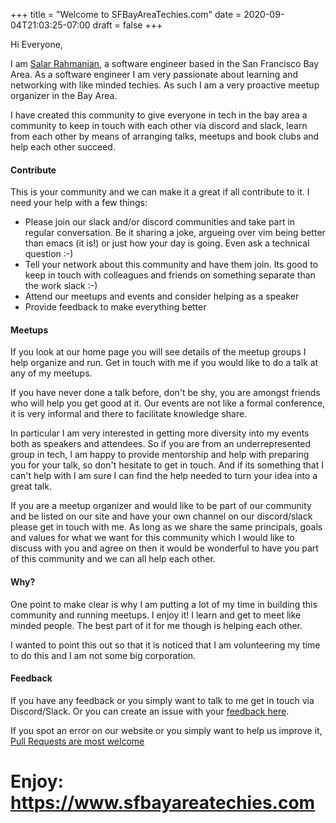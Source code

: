 +++
title = "Welcome to SFBayAreaTechies.com"
date = 2020-09-04T21:03:25-07:00
draft = false
+++

Hi Everyone, 

I am [Salar Rahmanian](https://www.softinio.com), a software engineer based in the San Francisco Bay Area. As a software engineer I am very passionate about learning and networking with like minded techies. As such I am a very proactive meetup organizer in the Bay Area. 

I have created this community to give everyone in tech in the bay area a community to keep in touch with each other via discord and slack, learn from each other by means of arranging talks, meetups and book clubs and help each other succeed. 

#### Contribute ####

This is your community and we can make it a great if all contribute to it. I need your help with a few things: 

- Please join our slack and/or discord communities and take part in regular conversation. Be it sharing a joke, argueing over vim being better than emacs (it is!) or just how your day is going. Even ask a technical question :-) 
- Tell your network about this community and have them join. Its good to keep in touch with colleagues and friends on something separate than the work slack :-) 
- Attend our meetups and events and consider helping as a speaker
- Provide feedback to make everything better

#### Meetups ####

If you look at our home page you will see details of the meetup groups I help organize and run. Get in touch with me if you would like to do a talk at any of my meetups.

If you have never done a talk before, don't be shy, you are amongst friends who will help you get good at it. Our events are not like a formal conference, it is very informal and there to facilitate knowledge share. 

In particular I am very interested in getting more diversity into my events both as speakers and attendees. So if you are from an underrepresented group in tech, I am happy to provide mentorship and help with preparing you for your talk, so don't hesitate to get in touch. And if its something that I can't help with I am sure I can find the help needed to turn your idea into a great talk. 

If you are a meetup organizer and would like to be part of our community and be listed on our site and have your own channel on our discord/slack please get in touch with me. As long as we share the same principals, goals and values for what we want for this community which I would like to discuss with you and agree on then it would be wonderful to have you part of this community and we can all help each other. 

#### Why? ####

One point to make clear is why I am putting a lot of my time in building this community and running meetups. I enjoy it! I learn and get to meet like minded people. The best part of it for me though is helping each other. 

I wanted to point this out so that it is noticed that I am volunteering my time to do this and I am not some big corporation.

#### Feedback ####

If you have any feedback or you simply want to talk to me get in touch via Discord/Slack. Or  you can create an issue with your [feedback here](https://github.com/softinio/www.sfbayareatechies.com/issues).

If you spot an error on our website or you simply want to help us improve it, [Pull Requests are most welcome](https://github.com/softinio/www.sfbayareatechies.com)

# Enjoy: <https://www.sfbayareatechies.com> #

